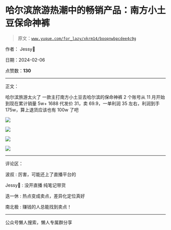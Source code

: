 # 哈尔滨旅游热潮中的畅销产品：南方小土豆保命神裤

> 原文：[`www.yuque.com/for_lazy/xkrm14/boopnwbpcdee4c9g`](https://www.yuque.com/for_lazy/xkrm14/boopnwbpcdee4c9g)

作者： Jessy👾

日期：2024-02-06

点赞数：**130**

* * *

正文：

哈尔滨旅游太火了 一款主打南方小土豆去哈尔滨的保命神裤 2 个账号从 11 月开始到现在累计销量 5w+
1688 代发价 31，卖 69.9，一单利润 35 左右，利润到手 175w，算上退货应该也有 100w 了吧

![](img/b1c1f97e57cebf37c78dfba63fbe989e.png)

![](img/caa8a1539a6f62ff7338bb0c28bcaa8a.png)

![](img/5817cd2e65e6968dbbefedaa2bb85286.png)

![](img/560c1aa74a72a7309d51128e37ff512c.png)

* * *

评论区：

波叔 : 厉害，可能还上了直播平台的

Jessy👾 : 没开直播 纯笔记带货

迭一休 : 热点变成卖点，差异化定位真好

南北极 : 赚钱的人总能找到卖点！

* * *

公众号懒人搜索，懒人专属群分享